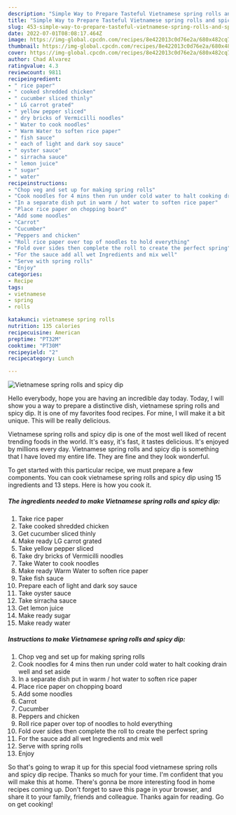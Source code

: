 ```yaml
---
description: "Simple Way to Prepare Tasteful Vietnamese spring rolls and spicy dip"
title: "Simple Way to Prepare Tasteful Vietnamese spring rolls and spicy dip"
slug: 453-simple-way-to-prepare-tasteful-vietnamese-spring-rolls-and-spicy-dip
date: 2022-07-01T08:08:17.464Z
image: https://img-global.cpcdn.com/recipes/8e422013c0d76e2a/680x482cq70/vietnamese-spring-rolls-and-spicy-dip-recipe-main-photo.jpg
thumbnail: https://img-global.cpcdn.com/recipes/8e422013c0d76e2a/680x482cq70/vietnamese-spring-rolls-and-spicy-dip-recipe-main-photo.jpg
cover: https://img-global.cpcdn.com/recipes/8e422013c0d76e2a/680x482cq70/vietnamese-spring-rolls-and-spicy-dip-recipe-main-photo.jpg
author: Chad Alvarez
ratingvalue: 4.3
reviewcount: 9811
recipeingredient:
- " rice paper"
- " cooked shredded chicken"
- " cucumber sliced thinly"
- " LG carrot grated"
- " yellow pepper sliced"
- " dry bricks of Vermicilli noodles"
- " Water to cook noodles"
- " Warm Water to soften rice paper"
- " fish sauce"
- " each of light and dark soy sauce"
- " oyster sauce"
- " sirracha sauce"
- " lemon juice"
- " sugar"
- " water"
recipeinstructions:
- "Chop veg and set up for making spring rolls"
- "Cook noodles for 4 mins then run under cold water to halt cooking drain well and set aside"
- "In a separate dish put in warm / hot water to soften rice paper"
- "Place rice paper on chopping board"
- "Add some noodles"
- "Carrot"
- "Cucumber"
- "Peppers and chicken"
- "Roll rice paper over top of noodles to hold everything"
- "Fold over sides then complete the roll to create the perfect spring"
- "For the sauce add all wet Ingredients and mix well"
- "Serve with spring rolls"
- "Enjoy"
categories:
- Recipe
tags:
- vietnamese
- spring
- rolls

katakunci: vietnamese spring rolls 
nutrition: 135 calories
recipecuisine: American
preptime: "PT32M"
cooktime: "PT30M"
recipeyield: "2"
recipecategory: Lunch

---
```



![Vietnamese spring rolls and spicy dip](https://img-global.cpcdn.com/recipes/8e422013c0d76e2a/680x482cq70/vietnamese-spring-rolls-and-spicy-dip-recipe-main-photo.jpg)

Hello everybody, hope you are having an incredible day today. Today, I will show you a way to prepare a distinctive dish, vietnamese spring rolls and spicy dip. It is one of my favorites food recipes. For mine, I will make it a bit unique. This will be really delicious.

Vietnamese spring rolls and spicy dip is one of the most well liked of recent trending foods in the world. It's easy, it's fast, it tastes delicious. It's enjoyed by millions every day. Vietnamese spring rolls and spicy dip is something that I have loved my entire life. They are fine and they look wonderful.




To get started with this particular recipe, we must prepare a few components. You can cook vietnamese spring rolls and spicy dip using 15 ingredients and 13 steps. Here is how you cook it.

<!--inarticleads1-->

##### The ingredients needed to make Vietnamese spring rolls and spicy dip:

1. Take  rice paper
1. Take  cooked shredded chicken
1. Get  cucumber sliced thinly
1. Make ready  LG carrot grated
1. Take  yellow pepper sliced
1. Take  dry bricks of Vermicilli noodles
1. Take  Water to cook noodles
1. Make ready  Warm Water to soften rice paper
1. Take  fish sauce
1. Prepare  each of light and dark soy sauce
1. Take  oyster sauce
1. Take  sirracha sauce
1. Get  lemon juice
1. Make ready  sugar
1. Make ready  water




<!--inarticleads2-->

##### Instructions to make Vietnamese spring rolls and spicy dip:

1. Chop veg and set up for making spring rolls
1. Cook noodles for 4 mins then run under cold water to halt cooking drain well and set aside
1. In a separate dish put in warm / hot water to soften rice paper
1. Place rice paper on chopping board
1. Add some noodles
1. Carrot
1. Cucumber
1. Peppers and chicken
1. Roll rice paper over top of noodles to hold everything
1. Fold over sides then complete the roll to create the perfect spring
1. For the sauce add all wet Ingredients and mix well
1. Serve with spring rolls
1. Enjoy




So that's going to wrap it up for this special food vietnamese spring rolls and spicy dip recipe. Thanks so much for your time. I'm confident that you will make this at home. There's gonna be more interesting food in home recipes coming up. Don't forget to save this page in your browser, and share it to your family, friends and colleague. Thanks again for reading. Go on get cooking!
